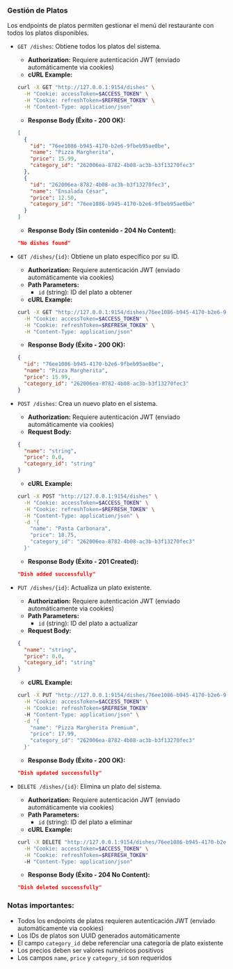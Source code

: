 ### Gestión de Platos

Los endpoints de platos permiten gestionar el menú del restaurante con todos los platos disponibles.

- `GET /dishes`: Obtiene todos los platos del sistema.
  - **Authorization:** Requiere autenticación JWT (enviado automáticamente via cookies)
  - **cURL Example:**
  ```bash
  curl -X GET "http://127.0.0.1:9154/dishes" \
    -H "Cookie: accessToken=$ACCESS_TOKEN" \
    -H "Cookie: refreshToken=$REFRESH_TOKEN" \
    -H "Content-Type: application/json"
  ```
  - **Response Body (Éxito - 200 OK):**
  ```json
  [
    {
      "id": "76ee1086-b945-4170-b2e6-9fbeb95ae0be",
      "name": "Pizza Margherita",
      "price": 15.99,
      "category_id": "262006ea-8782-4b08-ac3b-b3f13270fec3"
    },
    {
      "id": "262006ea-8782-4b08-ac3b-b3f13270fec3",
      "name": "Ensalada César",
      "price": 12.50,
      "category_id": "76ee1086-b945-4170-b2e6-9fbeb95ae0be"
    }
  ]
  ```
  - **Response Body (Sin contenido - 204 No Content):**
  ```json
  "No dishes found"
  ```

- `GET /dishes/{id}`: Obtiene un plato específico por su ID.
  - **Authorization:** Requiere autenticación JWT (enviado automáticamente via cookies)
  - **Path Parameters:**
    - `id` (string): ID del plato a obtener
  - **cURL Example:**
  ```bash
  curl -X GET "http://127.0.0.1:9154/dishes/76ee1086-b945-4170-b2e6-9fbeb95ae0be" \
    -H "Cookie: accessToken=$ACCESS_TOKEN" \
    -H "Cookie: refreshToken=$REFRESH_TOKEN" \
    -H "Content-Type: application/json"
  ```
  - **Response Body (Éxito - 200 OK):**
  ```json
  {
    "id": "76ee1086-b945-4170-b2e6-9fbeb95ae0be",
    "name": "Pizza Margherita",
    "price": 15.99,
    "category_id": "262006ea-8782-4b08-ac3b-b3f13270fec3"
  }
  ```

- `POST /dishes`: Crea un nuevo plato en el sistema.
  - **Authorization:** Requiere autenticación JWT (enviado automáticamente via cookies)
  - **Request Body:**
  ```json
  {
    "name": "string",
    "price": 0.0,
    "category_id": "string"
  }
  ```
  - **cURL Example:**
  ```bash
  curl -X POST "http://127.0.0.1:9154/dishes" \
    -H "Cookie: accessToken=$ACCESS_TOKEN" \
    -H "Cookie: refreshToken=$REFRESH_TOKEN" \
    -H "Content-Type: application/json" \
    -d '{
      "name": "Pasta Carbonara",
      "price": 18.75,
      "category_id": "262006ea-8782-4b08-ac3b-b3f13270fec3"
    }'
  ```
  - **Response Body (Éxito - 201 Created):**
  ```json
  "Dish added successfully"
  ```

- `PUT /dishes/{id}`: Actualiza un plato existente.
  - **Authorization:** Requiere autenticación JWT (enviado automáticamente via cookies)
  - **Path Parameters:**
    - `id` (string): ID del plato a actualizar
  - **Request Body:**
  ```json
  {
    "name": "string",
    "price": 0.0,
    "category_id": "string"
  }
  ```
  - **cURL Example:**
  ```bash
  curl -X PUT "http://127.0.0.1:9154/dishes/76ee1086-b945-4170-b2e6-9fbeb95ae0be" \
    -H "Cookie: accessToken=$ACCESS_TOKEN" \
    -H "Cookie: refreshToken=$REFRESH_TOKEN"
    -H "Content-Type: application/json" \
    -d '{
      "name": "Pizza Margherita Premium",
      "price": 17.99,
      "category_id": "262006ea-8782-4b08-ac3b-b3f13270fec3"
    }'
  ```
  - **Response Body (Éxito - 200 OK):**
  ```json
  "Dish updated successfully"
  ```

- `DELETE /dishes/{id}`: Elimina un plato del sistema.
  - **Authorization:** Requiere autenticación JWT (enviado automáticamente via cookies)
  - **Path Parameters:**
    - `id` (string): ID del plato a eliminar
  - **cURL Example:**
  ```bash
  curl -X DELETE "http://127.0.0.1:9154/dishes/76ee1086-b945-4170-b2e6-9fbeb95ae0be" \
    -H "Cookie: accessToken=$ACCESS_TOKEN" \
    -H "Cookie: refreshToken=$REFRESH_TOKEN"
    -H "Content-Type: application/json"
  ```
  - **Response Body (Éxito - 204 No Content):**
  ```json
  "Dish deleted successfully"
  ```

### Notas importantes:
- Todos los endpoints de platos requieren autenticación JWT (enviado automáticamente via cookies)
- Los IDs de platos son UUID generados automáticamente
- El campo `category_id` debe referenciar una categoría de plato existente
- Los precios deben ser valores numéricos positivos
- Los campos `name`, `price` y `category_id` son requeridos